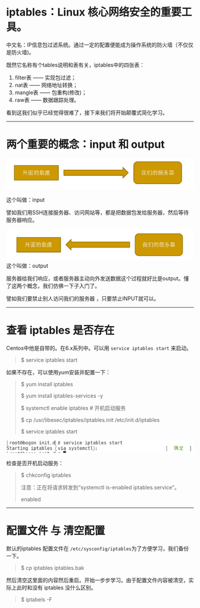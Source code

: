 # iptables：Linux 核心网络安全的重要工具。

中文名：IP信息包过滤系统。通过一定的配置便能成为操作系统的防火墙（不仅仅是防火墙\)。

既然它名称有个tables说明和表有关，iptables中的四张表：

1. filter表 —— 实现包过滤；
2. nat表 —— 网络地址转换；
3. mangle表 —— 包重构\(修改\)；
4. raw表 —— 数据跟踪处理。

看到这我们似乎已经觉得很难了，接下来我们将开始颠覆式简化学习。

---

# 两个重要的概念：input 和 output

![](/assets/05f4f25a-de27-4f27-ba36-7dd21c833e8fimport.png)

这个叫做：input

譬如我们用SSH连接服务器、访问网站等，都是把数据包发给服务器，然后等待服务器响应。

![](/assets/9d4a564f-0d2e-484a-bf2f-3bee2393d709import.png)这个叫做：output

服务器给我们响应，或者服务器主动向外发送数据这个过程就好比是output。懂了这两个概念，我们仿佛一下子入门了。

譬如我们要禁止别人访问我们的服务器 ，只要禁止INPUT就可以。

---

# 查看 iptables 是否存在

Centos中他是自带的。在6.x系列中。可以用 `service iptables start` 来启动。

> $ service iptables start

如果不存在，可以使用yum安装并配置一下：

> $ yum install iptables
>
> $ yum install iptables-services -y
>
> $ systemctl enable iptables    \# 开机启动服务
>
> $ cp /usr/libexec/iptables/iptables.init /etc/init.d/iptables
>
> $ service iptables start

![](/assets/0ed9d991-ec0d-41eb-8a6e-f19cf4655cb7import.png)

检查是否开机启动服务：

> $ chkconfig iptables
>
> 注意：正在将请求转发到“systemctl is-enabled iptables.service”。
>
> enabled

---

# 配置文件 与 清空配置

默认的iptables 配置文件在 `/etc/sysconfig/iptables`为了方便学习，我们备份一下。

> $ cp iptables iptables.bak

然后清空这里面的内容然后重启。开始一步步学习。由于配置文件内容被清空，实际上此时和没有 iptables 没什么区别。

> $ iptabels -F



